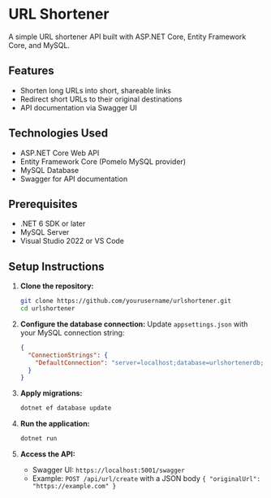 # URL Shortener

A simple URL shortener API built with ASP.NET Core, Entity Framework Core, and MySQL.

## Features

* Shorten long URLs into short, shareable links
* Redirect short URLs to their original destinations
* API documentation via Swagger UI

## Technologies Used

* ASP.NET Core Web API
* Entity Framework Core (Pomelo MySQL provider)
* MySQL Database
* Swagger for API documentation

## Prerequisites

* .NET 6 SDK or later
* MySQL Server
* Visual Studio 2022 or VS Code

## Setup Instructions

1. **Clone the repository:**

   ```bash
   git clone https://github.com/yourusername/urlshortener.git
   cd urlshortener
   ```

2. **Configure the database connection:**
   Update `appsettings.json` with your MySQL connection string:

   ```json
   {
     "ConnectionStrings": {
       "DefaultConnection": "server=localhost;database=urlshortenerdb;user=root;password=yourpassword"
     }
   }
   ```

3. **Apply migrations:**

   ```bash
   dotnet ef database update
   ```

4. **Run the application:**

   ```bash
   dotnet run
   ```

5. **Access the API:**

   * Swagger UI: `https://localhost:5001/swagger`
   * Example: `POST /api/url/create` with a JSON body `{ "originalUrl": "https://example.com" }`

